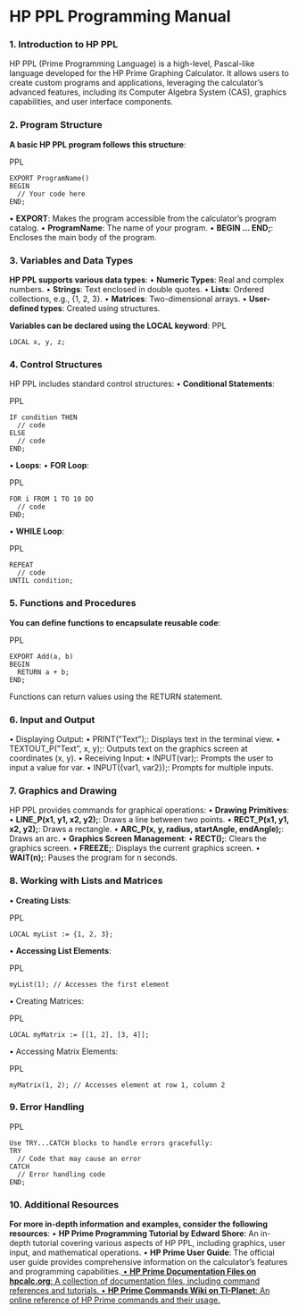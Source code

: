 # HP PPL Programming Manual

### 1. Introduction to HP PPL
HP PPL (Prime Programming Language) is a high-level, Pascal-like language developed for the HP Prime Graphing Calculator. It allows users to create custom programs and applications, leveraging the calculator’s advanced features, including its Computer Algebra System (CAS), graphics capabilities, and user interface components.

### 2. Program Structure
**A basic HP PPL program follows this structure**:

PPL
```
EXPORT ProgramName()
BEGIN
  // Your code here
END;
```
• **EXPORT**: Makes the program accessible from the calculator’s program catalog.
• **ProgramName**: The name of your program.
• **BEGIN … END;**: Encloses the main body of the program.

### 3. Variables and Data Types

**HP PPL supports various data types**:
• **Numeric Types**: Real and complex numbers.
• **Strings**: Text enclosed in double quotes.
• **Lists**: Ordered collections, e.g., {1, 2, 3}.
• **Matrices**: Two-dimensional arrays.
• **User-defined types**: Created using structures.

**Variables can be declared using the LOCAL keyword**:
PPL
```
LOCAL x, y, z;
```
### 4. Control Structures

HP PPL includes standard control structures:
• **Conditional Statements**:

PPL
```
IF condition THEN
  // code
ELSE
  // code
END;
```

• **Loops**:
   • **FOR Loop**:

PPL
```
FOR i FROM 1 TO 10 DO
  // code
END;
```

• **WHILE Loop**:

PPL
```
REPEAT
  // code
UNTIL condition;
```

### 5. Functions and Procedures

**You can define functions to encapsulate reusable code**:

PPL
```
EXPORT Add(a, b)
BEGIN
  RETURN a + b;
END;
```
Functions can return values using the RETURN statement.

### 6. Input and Output
• Displaying Output:
• PRINT("Text");: Displays text in the terminal view.
• TEXTOUT_P("Text", x, y);: Outputs text on the graphics screen at coordinates (x, y).
• Receiving Input:
• INPUT(var);: Prompts the user to input a value for var.
• INPUT({var1, var2});: Prompts for multiple inputs.

### 7. Graphics and Drawing

HP PPL provides commands for graphical operations:
• **Drawing Primitives**:
• **LINE_P(x1, y1, x2, y2);**: Draws a line between two points.
• **RECT_P(x1, y1, x2, y2);**: Draws a rectangle.
• **ARC_P(x, y, radius, startAngle, endAngle);**: Draws an arc.
• **Graphics Screen Management**:
• **RECT();**: Clears the graphics screen.
• **FREEZE;**: Displays the current graphics screen.
• **WAIT(n);**: Pauses the program for n seconds.

### 8. Working with Lists and Matrices
• **Creating Lists**:

PPL
```
LOCAL myList := {1, 2, 3};
```
• **Accessing List Elements**:

PPL
```
myList(1); // Accesses the first element
```
•	Creating Matrices:

PPL
```
LOCAL myMatrix := [[1, 2], [3, 4]];
```
•	Accessing Matrix Elements:

PPL
```
myMatrix(1, 2); // Accesses element at row 1, column 2
```

### 9. Error Handling

PPL
```
Use TRY...CATCH blocks to handle errors gracefully:
TRY
  // Code that may cause an error
CATCH
  // Error handling code
END;
```
### 10. Additional Resources

**For more in-depth information and examples, consider the following resources**:
	•	**HP Prime Programming Tutorial by Edward Shore**: An in-depth tutorial covering various aspects of HP PPL, including graphics, user input, and mathematical operations.
	•	**HP Prime User Guide**: The official user guide provides comprehensive information on the calculator’s features and programming capabilities.<a href="https://dev.cemetech.net/tools/prime?utm_source=chatgpt.com" />
	•	**HP Prime Documentation Files on hpcalc.org**: A collection of documentation files, including command references and tutorials.<a href="https://www.hpcalc.org/prime/docs/?utm_source=chatgpt.com" />
	•	**HP Prime Commands Wiki on TI-Planet**: An online reference of HP Prime commands and their usage.<a href="https://wiki.tiplanet.org/HP_Prime/Commands?utm_source=chatgpt.com" />

